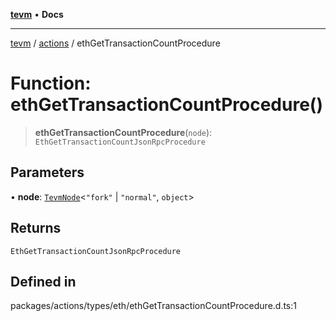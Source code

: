 [**tevm**](../../README.md) • **Docs**

***

[tevm](../../modules.md) / [actions](../README.md) / ethGetTransactionCountProcedure

# Function: ethGetTransactionCountProcedure()

> **ethGetTransactionCountProcedure**(`node`): `EthGetTransactionCountJsonRpcProcedure`

## Parameters

• **node**: [`TevmNode`](../../index/type-aliases/TevmNode.md)\<`"fork"` \| `"normal"`, `object`\>

## Returns

`EthGetTransactionCountJsonRpcProcedure`

## Defined in

packages/actions/types/eth/ethGetTransactionCountProcedure.d.ts:1
